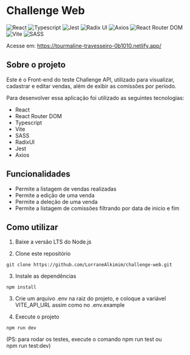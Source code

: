 # Challenge Web

![React](https://img.shields.io/badge/React-%2314354C.svg?style=flat&logo=react)
![Typescript](https://img.shields.io/badge/Typescript-%23092E20.svg?style=flat&logo=typescript)
![Jest](https://img.shields.io/badge/Jest-%2314354C.svg?style=flat&logo=jest&logoColor=red)
![Radix UI](https://img.shields.io/badge/Radix%20UI-%23092E20.svg?style=flat&logo=radixui)
![Axios](https://img.shields.io/badge/Axios-%2314354C.svg?style=flat&logo=axios&logoColor=5A29E4)
![React Router DOM](https://img.shields.io/badge/React%20Router%20DOM-%23092E20.svg?style=flat&logo=react-router)
![Vite](https://img.shields.io/badge/Vite-%2314354C.svg?style=flat&logo=vite)
![SASS](https://img.shields.io/badge/SASS-%23092E20.svg?style=flat&logo=sass)

Acesse em: https://tourmaline-travesseiro-0b1010.netlify.app/

## Sobre o projeto

Este é o Front-end do teste Challenge API, utilizado para visualizar, cadastrar e editar vendas, além de exibir as comissões por período.

Para desenvolver essa aplicação foi utilizado as seguintes tecnologias:

- React
- React Router DOM
- Typescript
- Vite
- SASS
- RadixUI
- Jest
- Axios

## Funcionalidades

- Permite a listagem de vendas realizadas
- Permite a edição de uma venda
- Permite a deleção de uma venda
- Permite a listagem de comissões filtrando por data de inicio e fim

## Como utilizar

1. Baixe a versão LTS do Node.js

2. Clone este repositório

```
git clone https://github.com/LorraneAlkimim/challenge-web.git
```

3. Instale as dependências

```
npm install
```

3. Crie um arquivo .env na raiz do projeto, e coloque a variável VITE_API_URL assim como no .env.example

4. Execute o projeto

```
npm run dev
```

(PS: para rodar os testes, execute o comando npm run test ou npm run test:dev)
